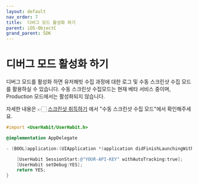 ```yaml
---
layout: default
nav_order: 7
title:  디버그 모드 활성화 하기
parent: iOS-ObjectC
grand_parent: SDK
---
```


# 디버그 모드 활성화 하기

디버그 모드를 활성화 하면 유저해빗 수집 과정에 대한 로그 및 수동 스크린샷 수집 모드를 활용하실 수 있습니다. 
수동 스크린샷 수집모드는 현재 베타 서비스 중이며, Production 모드에서는 활성화되지 않습니다. 

자세한 내용은  👉🏻 [스크린샷 취득하기](/docs/sdk/ios-objectc/get-screenshot.html) 에서 "수동 스크린샷 수집 모드"에서 확인해주세요.

```objectivec
#import <UserHabit/UserHabit.h>

@implementation AppDelegate

- (BOOL)application:(UIApplication *)application didFinishLaunchingWithOptions:(NSDictionary *)launchOptions {

    [UserHabit SessionStart:@"YOUR-API-KEY" withAutoTracking:true];
    [UserHabit setDebug:YES];
    return YES;
}
```